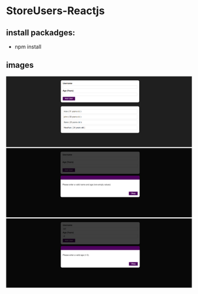 # StoreUsers-Reactjs

## install packadges:
- npm install

## images

![Alt text](/public/Untitled.png?raw=true "Home")
![Alt text](/public/Untitled2.png?raw=true "Home2")
![Alt text](/public/Untitled3.png?raw=true "Home")
